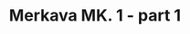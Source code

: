 ---
title: "Merkava MK. 1 - part 1"
price: 4750.0
desc: ""
img_path: "/assets/img/DEP-20.jpg"
brand: AK
available: true
special_offer: false
new: false
soon: false
cat: "Knjige,-casopisi,-MERCH"
subcat: "KNJ-AK-Interactive"
subsubcat: ""
sifra: "DEP-20"
---